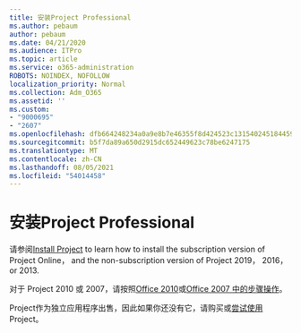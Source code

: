 ```yaml
---
title: 安装Project Professional
ms.author: pebaum
author: pebaum
ms.date: 04/21/2020
ms.audience: ITPro
ms.topic: article
ms.service: o365-administration
ROBOTS: NOINDEX, NOFOLLOW
localization_priority: Normal
ms.collection: Adm_O365
ms.assetid: ''
ms.custom:
- "9000695"
- "2607"
ms.openlocfilehash: dfb664248234a0a9e8b7e46355f8d424523c131540245184459556dc100a4924
ms.sourcegitcommit: b5f7da89a650d2915dc652449623c78be6247175
ms.translationtype: MT
ms.contentlocale: zh-CN
ms.lasthandoff: 08/05/2021
ms.locfileid: "54014458"
---
```

# <a name="install-project-professional"></a>安装Project Professional

请参阅[Install Project](https://support.office.com/article/install-project-7059249b-d9fe-4d61-ab96-5c5bf435f281) to learn how to install the subscription version of Project Online， and the non-subscription version of Project 2019， 2016， or 2013. 

对于 Project 2010 或 2007，请按照[Office 2010](https://support.office.com/article/install-office-2010-1b8f3c9b-bdd2-4a4f-8c88-aa756546529d)或[Office 2007 中的步骤操作](https://support.office.com/article/install-office-2007-88a8e329-3335-4f82-abb2-ecea3e319657)。 

Project作为独立应用程序出售，因此如果你还没有它，请购买或[尝试使用](https://www.microsoft.com/evalcenter/evaluate-project)Project。 





